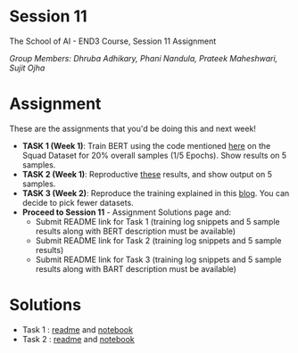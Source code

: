 # Session 11
The School of AI - END3 Course, Session 11 Assignment

*Group Members: Dhruba Adhikary, Phani Nandula, Prateek Maheshwari, Sujit Ojha*

# Assignment
These are the assignments that you'd be doing this and next week!

- **TASK 1 (Week 1)**: Train BERT using the code mentioned [here](https://drive.google.com/file/d/1Zp2_Uka8oGDYsSe5ELk-xz6wIX8OIkB7/view?usp=sharing) on the Squad Dataset for 20% overall samples (1/5 Epochs). Show results on 5 samples.   
- **TASK 2 (Week 1)**: Reproductive [these](https://mccormickml.com/2019/07/22/BERT-fine-tuning/) results, and show output on 5 samples.  
- **TASK 3 (Week 2)**: Reproduce the training explained in this [blog](https://towardsdatascience.com/bart-for-paraphrasing-with-simple-transformers-7c9ea3dfdd8c). You can decide to pick fewer datasets.   
- **Proceed to Session 11** - Assignment Solutions page and:
    - Submit README link for Task 1 (training log snippets and 5 sample results along with BERT description must be available)
    - Submit README link for Task 2 (training log snippets and 5 sample results)
    - Submit README link for Task 3 (training log snippets and 5 sample results along with BART description must be available)

# Solutions
- Task 1 : [readme](README_task1.md) and [notebook](BERT_Tutorial_How_To_Build_a_Question_Answering_Bot.ipynb)
- Task 2 : [readme](README_task2.md) and [notebook](BERT_Fine_Tuning_Sentence_Classification_v4.ipynb)